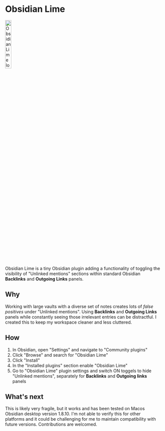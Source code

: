 # Obsidian Lime

<img src="https://github.com/user-attachments/assets/35d6f310-9825-4262-87d8-b86c032dbb95" alt="Obsidian Lime logo" style="width:20%; height:auto;">

Obsidian Lime is a tiny Obsidian plugin adding a functionality of toggling the visibility of "Unlinked mentions" sections within standard Obsidian **Backlinks** and **Outgoing Links** panels.

## Why

Working with large vaults with a diverse set of notes creates lots of _false positives_ under "Unlinked mentions".
Using **Backlinks** and **Outgoing Links** panels while constantly seeing those irrelevant entries can be distractful. I created this to keep my workspace cleaner and less cluttered.

## How

1. In Obsidian, open "Settings" and navigate to "Community plugins"
1. Click "Browse" and search for "Obsidian Lime"
1. Click "Install"
1. In the "Installed plugins" section enable "Obsidian Lime"
1. Go to "Obsidian Lime" plugin settings and switch ON toggels to hide "Unlinked mentions", separately for **Backlinks** and **Outgoing links** panels

## What's next

This is likely very fragile, but it works and has been tested on Macos Obsidian desktop version 1.8.10.
I'm not able to verify this for other platforms and it could be challenging for me to maintain compatibility with future versions.
Contributions are welcomed. 
